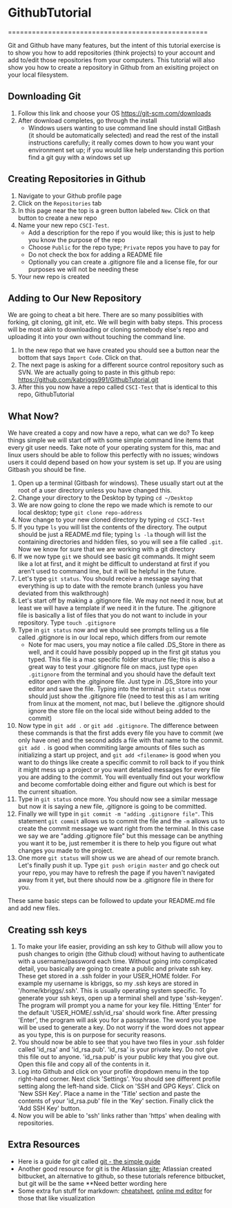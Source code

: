 # GithubTutorial
==================================================

Git and Github have many features, but the intent of this tutorial exercise is to show you how to add repositories (think projects) to your account and add to/edit those repositories from your computers. This tutorial will also show you how to create a repository in Github from an exisiting project on your local filesystem.


## Downloading Git
1. Follow this link and choose your OS https://git-scm.com/downloads
2. After download completes, go through the install 
   * Windows users wanting to use command line should install GitBash (it should be automatically selected) and read the rest of the install instructions carefully; it really comes down to how you want your environment set up; if you would like help understanding this portion find a git guy with a windows set up


## Creating Repositories in Github
1. Navigate to your Github profile page
2. Click on the `Repositories` tab 
3. In this page near the top is a green button labeled `New`. Click on that button to create a new repo
4. Name your new repo `CSCI-Test`. 
   * Add a description for the repo if you would like; this is just to help you know the purpose of the repo
   * Choose `Public` for the repo type; `Private` repos you have to pay for
   * Do not check the box for adding a README file
   * Optionally you can create a .gitignore file and a license file, for our purposes we will not be needing these
5. Your new repo is created

## Adding to Our New Repository
We are going to cheat a bit here. There are so many possiblities with forking, git cloning, git init, etc. We will begin with baby steps. This process will be most akin to downloading or cloning somebody else's repo and uploading it into your own without touching the command line.

1. In the new repo that we have created you should see a button near the bottom that says `Import Code`. Click on that.
2. The next page is asking for a different source control repository such as SVN. We are actually going to paste in this github repo: https://github.com/kabriggs991/GithubTutorial.git
3. After this you now have a repo called `CSCI-Test` that is identical to this repo, GithubTutorial

## What Now?
We have created a copy and now have a repo, what can we do? To keep things simple we will start off with some simple command line items that every git user needs. Take note of your operating system for this, mac and linux users should be able to follow this perfectly with no issues; windows users it could depend based on how your system is set up. If you are using Gitbash you should be fine.

1. Open up a terminal (Gitbash for windows). These usually start out at the root of a user directory unless you have changed this.
2. Change your directory to the Desktop by typing `cd ~/Desktop`
3. We are now going to clone the repo we made which is remote to our local desktop; type `git clone repo-address`
4. Now change to your new cloned directory by typing `cd CSCI-Test`
5. If you type `ls` you will list the contents of the directory. The output should be just a README.md file; typing `ls -la` though will list the containing directories and hidden files, so you will see a file called `.git`. Now we know for sure that we are working with a git directory
6. If we now type `git` we should see basic git commands. It might seem like a lot at first, and it might be difficult to understand at first if you aren't used to command line, but it will be helpful in the future. 
7. Let's type `git status`. You should receive a message saying that everything is up to date with the remote branch (unless you have deviated from this walkthrough)
8. Let's start off by making a .gitignore file. We may not need it now, but at least we will have a template if we need it in the future. The .gitignore file is basically a list of files that you do not want to include in your repository. Type `touch .gitignore`
9. Type in `git status` now and we should see prompts telling us a file called .gitignore is in our local repo, which differs from our remote
   * Note for mac users, you may notice a file called .DS_Store in there as well, and it could have possibly popped up in the first git status you typed. This file is a mac specific folder structure file; this is also a great way to test your .gitignore file on macs, just type `open .gitignore` from the terminal and you should have the default text editor open with the .gitginore file. Just type in .DS_Store into your editor and save the file. Typing into the terminal `git status` now should just show the .gitignore file (need to test this as I am writing from linux at the moment, not mac, but I believe the .gitignore should ignore the store file on the local side without being added to the commit)
10. Now type in `git add .` or `git add .gitignore`. The difference between these commands is that the first adds every file you have to commit (we only have one) and the second adds a file with that name to the commit. `git add .` is good when commiting large amounts of files such as initializing a start up project, and `git add <filename>` is good when you want to do things like create a specific commit to roll back to if you think it might mess up a project or you want detailed messages for every file you are adding to the commit. You will eventually find out your workflow and become comfortable doing either and figure out which is best for the current situation.
11. Type in `git status` once more. You should now see a similar message but now it is saying a new file, .gitignore is going to be committed. 
12. Finally we will type in `git commit -m "adding .gitignore file"`. This statement `git commit` allows us to commit the file and the `-m` allows us to create the commit message we want right from the terminal. In this case we say we are "adding .gitignore file" but this message can be anything you want it to be, just remember it is there to help you figure out what changes you made to the project.
13. One more `git status` will show us we are ahead of our remote branch. Let's finally push it up. Type `git push origin master` and go check out your repo, you may have to refresh the page if you haven't navigated away from it yet, but there should now be a .gitignore file in there for you.

These same basic steps can be followed to update your README.md file and add new files. 

## Creating ssh keys
1. To make your life easier, providing an ssh key to Github will allow you to push changes to origin (the Github cloud) without having to authenticate with a username/password each time. Without going into complicated detail, you basically are going to create a public and private ssh key. These get stored in a .ssh folder in your USER_HOME folder. For example my username is kbriggs, so my .ssh keys are stored in '/home/kbriggs/.ssh'. This is usually operating system specific. To generate your ssh keys, open up a terminal shell and type 'ssh-keygen'. The program will prompt you a name for your key file. Hitting 'Enter' for the default 'USER_HOME/.ssh/id_rsa' should work fine. After pressing 'Enter', the program will ask you for a passphrase. The word you type will be used to generate a key. Do not worry if the word does not appear as you type, this is on purpose for security reasons. 
2. You should now be able to see that you have two files in your .ssh folder called 'id_rsa' and 'id_rsa.pub'. 'id_rsa' is your private key. Do not give this file out to anyone. 'id_rsa.pub' is your public key that you give out. Open this file and copy all of the contents in it.
3. Log into Github and click on your profile dropdown menu in the top right-hand corner. Next click 'Settings'. You should see different profile setting along the left-hand side. Click on 'SSH and GPG Keys'. Click on 'New SSH Key'. Place a name in the 'Title' section and paste the contents of your 'id_rsa.pub' file in the 'Key' section. Finally click the 'Add SSH Key' button.
4. Now you will be able to 'ssh' links rather than 'https' when dealing with repositories.

## Extra Resources
- Here is a guide for git called [git - the simple guide](http://rogerdudler.github.io/git-guide/)
- Another good resource for git is the Atlassian [site](https://www.atlassian.com/git/tutorials/); Atlassian created bitbucket, an alternative to github, so these tutorials reference bitbucket, but git will be the same **Need better wording here
- Some extra fun stuff for markdown: [cheatsheet](https://github.com/adam-p/markdown-here/wiki/Markdown-Cheatsheet), [online md editor](https://jbt.github.io/markdown-editor) for those that like visualization